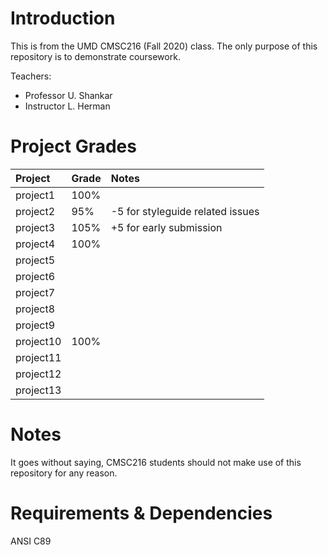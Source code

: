 # Introduction
This is from the UMD CMSC216 (Fall 2020) class. The only purpose of this repository is to demonstrate coursework.

Teachers:
- Professor U. Shankar
- Instructor L. Herman

# Project Grades

|Project|Grade|Notes|
|:-|:-|:-|
|project1|100%||
|project2|95%|-5 for styleguide related issues|
|project3|105%|+5 for early submission|
|project4|100%|
|project5|
|project6|
|project7|
|project8|
|project9|
|project10|100%|
|project11|
|project12|
|project13|

# Notes
It goes without saying, CMSC216 students should not make use of this repository for any reason.

# Requirements & Dependencies
ANSI C89
